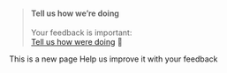 > #### Tell us how we’re doing
> Your feedback is important: <br/>
> [Tell us how were doing](https://forms.gle/fpSpTMk9PJMAqDRj6) &#128172;


This is a new page
Help us improve it with your feedback